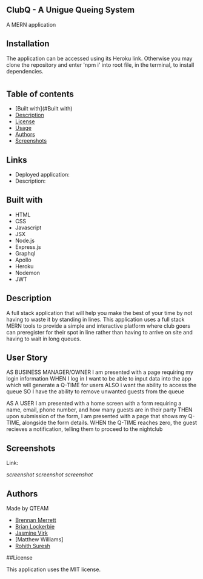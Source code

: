 ## ClubQ - A Unigue Queing System

A MERN application

## Installation

The application can be accessed using its Heroku link.  Otherwise you may clone the repository and enter 'npm i' into root file, in the terminal, to install dependencies. 

#



## Table of contents

- [Built with](#Built with)
- [Description](#Description)
- [License](#License)
- [Usage](#Usage)
- [Authors](#Authors)
- [Screenshots](#Screenshots)

## Links

- Deployed application:
- Description:

## Built with

- HTML
- CSS
- Javascript
- JSX
- Node.js
- Express.js
- Graphql
- Apollo
- Heroku
- Nodemon
- JWT

## Description

A full stack application that will help you make the best of your time by not having to waste it by standing in lines. This application uses a full stack MERN tools to provide a simple and interactive platform where club goers can preregister for their spot in line rather than having to arrive on site and having to wait in long queues.

## User Story
AS BUSINESS MANAGER/OWNER I am presented with a page requiring my login information
WHEN I log in I want to be able to input data into the app which will generate a Q-TIME for users
ALSO i want the ability to access the queue
SO I have the ability to remove unwanted guests from the queue

AS A USER I am presented with a home screen with a form requiring a name, email, phone number, and how many guests are in their party
THEN upon submission of the form, I am presented with a page that shows my Q-TIME, alongside the form details.
WHEN the Q-TIME reaches zero, the guest recieves a notification, telling them to proceed to the nightclub

## Screenshots

Link:

*screenshot*
*screenshot*
*screenshot*

## Authors

Made by QTEAM

- [Brennan Merrett](https://github.com/BrennanJLM)
- [Brian Lockerbie](https://github.com/brianlockerbie)
- [Jasmine Virk](https://github.com/jvirk10)
- [Matthew Williams]
- [Rohith Suresh](https://github.com/Rohitsuresh1)

##License

This application uses the MIT license.

